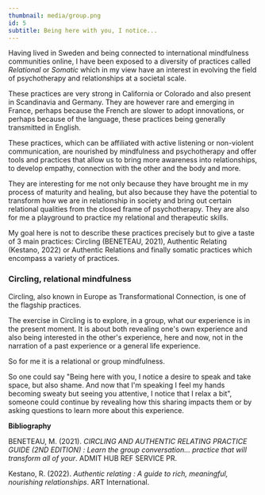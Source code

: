 ```yaml
---
thumbnail: media/group.png
id: 5
subtitle: Being here with you, I notice...
---
```

Having lived in Sweden and being connected to international mindfulness communities online, I have been exposed to a diversity of practices called *Relational* or *Somatic* which in my view have an interest in evolving the field of psychotherapy and relationships at a societal scale.

These practices are very strong in California or Colorado and also present in Scandinavia and Germany. They are however rare and emerging in France, perhaps because the French are slower to adopt innovations, or perhaps because of the language, these practices being generally transmitted in English.

These practices, which can be affiliated with active listening or non-violent communication, are nourished by mindfulness and psychotherapy and offer tools and practices that allow us to bring more awareness into relationships, to develop empathy, connection with the other and the body and more.

They are interesting for me not only because they have brought me in my process of maturity and healing, but also because they have the potential to transform how we are in relationship in society and bring out certain relational qualities from the closed frame of psychotherapy. They are also for me a playground to practice my relational and therapeutic skills.

My goal here is not to describe these practices precisely but to give a taste of 3 main practices: Circling (BENETEAU, 2021), Authentic Relating (Kestano, 2022) or Authentic Relations and finally somatic practices which encompass a variety of practices.

### Circling, relational mindfulness

Circling, also known in Europe as Transformational Connection, is one of the flagship practices.

The exercise in Circling is to explore, in a group, what our experience is in the present moment. It is about both revealing one's own experience and also being interested in the other's experience, here and now, not in the narration of a past experience or a general life experience.

So for me it is a relational or group mindfulness.

So one could say "Being here with you, I notice a desire to speak and take space, but also shame. And now that I'm speaking I feel my hands becoming sweaty but seeing you attentive, I notice that I relax a bit", someone could continue by revealing how this sharing impacts them or by asking questions to learn more about this experience.

**Bibliography**

BENETEAU, M. (2021). *CIRCLING AND AUTHENTIC RELATING PRACTICE GUIDE (2ND EDITION) : Learn the group conversation... practice that will transform all of your*. ADMIT HUB REF SERVICE PR.

Kestano, R. (2022). *Authentic relating : A guide to rich, meaningful, nourishing relationships*. ART International.
